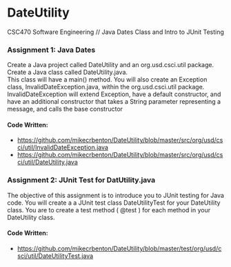 # DateUtility 
CSC470 Software Engineering // Java Dates Class and Intro to JUnit Testing

### Assignment 1: Java Dates
Create a Java project called DateUtility and an org.usd.csci.util package.  Create a Java class called DateUtility.java.  
This class will have a main() method.  You will also create an Exception class, InvalidDateException.java, within the 
org.usd.csci.util package. InvalidDateException will extend Exception, have a default constructor, and have an additional 
constructor that takes a String parameter representing a message, and calls the base constructor  
 #### Code Written:
* https://github.com/mikecrbenton/DateUtility/blob/master/src/org/usd/csci/util/InvalidDateException.java
* https://github.com/mikecrbenton/DateUtility/blob/master/src/org/usd/csci/util/DateUtility.java

### Assignment 2: JUnit Test for DatUtility.java
The objective of this assignment is to introduce you to JUnit testing for Java code. You will create a a JUnit test class 
DateUtilityTest for your DateUtility class.  You are to create a test method ( @test ) for each method in your DateUtility class.
#### Code Written:
* https://github.com/mikecrbenton/DateUtility/blob/master/test/org/usd/csci/util/DateUtilityTest.java

